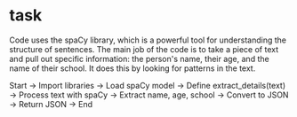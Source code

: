 # task

Code uses the spaCy library, which is a powerful tool for understanding the structure of sentences. The main job of the code is to take a piece of text and pull out specific information: the person's name, their age, and the name of their school. It does this by looking for patterns in the text.


Start ->
Import libraries ->
Load spaCy model ->
Define extract_details(text) ->
Process text with spaCy ->
Extract name, age, school ->
Convert to JSON ->
Return JSON ->
End
